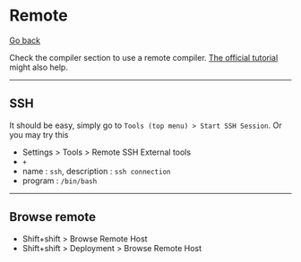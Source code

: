 # Remote

[Go back](../index.md#clion)

Check the compiler section to use a remote compiler. [The official tutorial](https://www.jetbrains.com/help/clion/remote-projects-support.html) might also help.

<hr class="sl">

## SSH

It should be easy, simply go to `Tools (top menu) > Start SSH Session`. Or you may try this

* Settings > Tools > Remote SSH External tools
* `+`
* name : `ssh`, description : `ssh connection`
* program : `/bin/bash`

<hr class="sr">

## Browse remote

* Shift+shift > Browse Remote Host
* Shift+shift > Deployment > Browse Remote Host